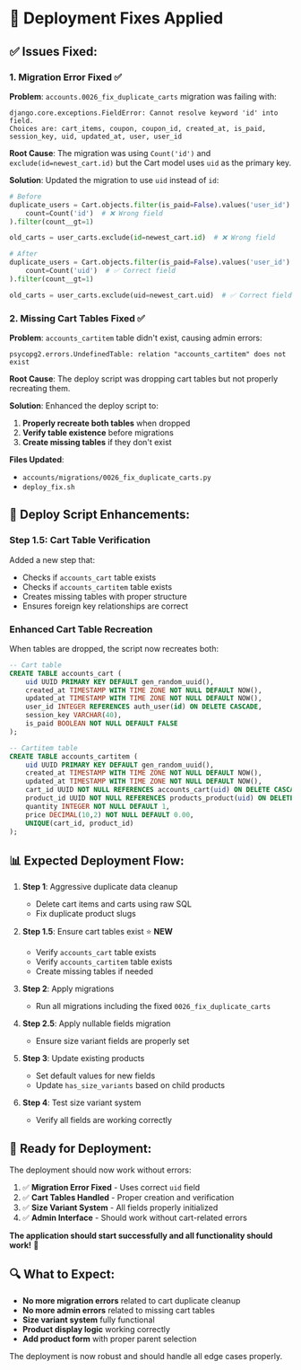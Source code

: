 # 🔧 **Deployment Fixes Applied**

## **✅ Issues Fixed:**

### **1. Migration Error Fixed** ✅
**Problem**: `accounts.0026_fix_duplicate_carts` migration was failing with:
```
django.core.exceptions.FieldError: Cannot resolve keyword 'id' into field. 
Choices are: cart_items, coupon, coupon_id, created_at, is_paid, session_key, uid, updated_at, user, user_id
```

**Root Cause**: The migration was using `Count('id')` and `exclude(id=newest_cart.id)` but the Cart model uses `uid` as the primary key.

**Solution**: Updated the migration to use `uid` instead of `id`:
```python
# Before
duplicate_users = Cart.objects.filter(is_paid=False).values('user_id').annotate(
    count=Count('id')  # ❌ Wrong field
).filter(count__gt=1)

old_carts = user_carts.exclude(id=newest_cart.id)  # ❌ Wrong field

# After  
duplicate_users = Cart.objects.filter(is_paid=False).values('user_id').annotate(
    count=Count('uid')  # ✅ Correct field
).filter(count__gt=1)

old_carts = user_carts.exclude(uid=newest_cart.uid)  # ✅ Correct field
```

### **2. Missing Cart Tables Fixed** ✅
**Problem**: `accounts_cartitem` table didn't exist, causing admin errors:
```
psycopg2.errors.UndefinedTable: relation "accounts_cartitem" does not exist
```

**Root Cause**: The deploy script was dropping cart tables but not properly recreating them.

**Solution**: Enhanced the deploy script to:
1. **Properly recreate both tables** when dropped
2. **Verify table existence** before migrations
3. **Create missing tables** if they don't exist

**Files Updated**:
- `accounts/migrations/0026_fix_duplicate_carts.py`
- `deploy_fix.sh`

## **🔧 Deploy Script Enhancements:**

### **Step 1.5: Cart Table Verification**
Added a new step that:
- Checks if `accounts_cart` table exists
- Checks if `accounts_cartitem` table exists  
- Creates missing tables with proper structure
- Ensures foreign key relationships are correct

### **Enhanced Cart Table Recreation**
When tables are dropped, the script now recreates both:
```sql
-- Cart table
CREATE TABLE accounts_cart (
    uid UUID PRIMARY KEY DEFAULT gen_random_uuid(),
    created_at TIMESTAMP WITH TIME ZONE NOT NULL DEFAULT NOW(),
    updated_at TIMESTAMP WITH TIME ZONE NOT NULL DEFAULT NOW(),
    user_id INTEGER REFERENCES auth_user(id) ON DELETE CASCADE,
    session_key VARCHAR(40),
    is_paid BOOLEAN NOT NULL DEFAULT FALSE
);

-- Cartitem table  
CREATE TABLE accounts_cartitem (
    uid UUID PRIMARY KEY DEFAULT gen_random_uuid(),
    created_at TIMESTAMP WITH TIME ZONE NOT NULL DEFAULT NOW(),
    updated_at TIMESTAMP WITH TIME ZONE NOT NULL DEFAULT NOW(),
    cart_id UUID NOT NULL REFERENCES accounts_cart(uid) ON DELETE CASCADE,
    product_id UUID NOT NULL REFERENCES products_product(uid) ON DELETE CASCADE,
    quantity INTEGER NOT NULL DEFAULT 1,
    price DECIMAL(10,2) NOT NULL DEFAULT 0.00,
    UNIQUE(cart_id, product_id)
);
```

## **📊 Expected Deployment Flow:**

1. **Step 1**: Aggressive duplicate data cleanup
   - Delete cart items and carts using raw SQL
   - Fix duplicate product slugs
   
2. **Step 1.5**: Ensure cart tables exist ⭐ **NEW**
   - Verify `accounts_cart` table exists
   - Verify `accounts_cartitem` table exists
   - Create missing tables if needed
   
3. **Step 2**: Apply migrations
   - Run all migrations including the fixed `0026_fix_duplicate_carts`
   
4. **Step 2.5**: Apply nullable fields migration
   - Ensure size variant fields are properly set
   
5. **Step 3**: Update existing products
   - Set default values for new fields
   - Update `has_size_variants` based on child products
   
6. **Step 4**: Test size variant system
   - Verify all fields are working correctly

## **🚀 Ready for Deployment:**

The deployment should now work without errors:

1. ✅ **Migration Error Fixed** - Uses correct `uid` field
2. ✅ **Cart Tables Handled** - Proper creation and verification
3. ✅ **Size Variant System** - All fields properly initialized
4. ✅ **Admin Interface** - Should work without cart-related errors

**The application should start successfully and all functionality should work!** 🎉

## **🔍 What to Expect:**

- **No more migration errors** related to cart duplicate cleanup
- **No more admin errors** related to missing cart tables
- **Size variant system** fully functional
- **Product display logic** working correctly
- **Add product form** with proper parent selection

The deployment is now robust and should handle all edge cases properly.

